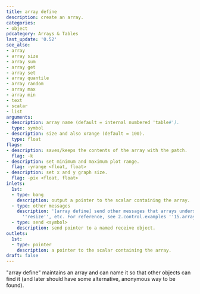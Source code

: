 ```yaml
---
title: array define
description: create an array.
categories:
- object
pdcategory: Arrays & Tables
last_update: '0.52'
see_also:
- array
- array size
- array sum
- array get
- array set
- array quantile
- array random
- array max
- array min
- text
- scalar
- list
arguments:
- description: array name (default = internal numbered 'table#').
  type: symbol
- description: size and also xrange (default = 100).
  type: float
flags:
- description: saves/keeps the contents of the array with the patch.
  flag: -k
- description: set minimum and maximum plot range.
  flag: -yrange <float, float>
- description: set x and y graph size.
  flag: -pix <float, float>
inlets:
  1st:
  - type: bang
    description: output a pointer to the scalar containing the array.
  - type: other messages
    description: '[array define] send other messages that arrays understand like ''const'',
      ''resize'', etc. For reference, see 2.control.examples ''15.array'' and ''16.more.arrays''.'
  - type: send <symbol>
    description: send pointer to a named receive object.
outlets:
  1st:
  - type: pointer
    description: a pointer to the scalar containing the array.
draft: false
---
```

"array define" maintains an array and can name it so that other objects can find it (and later should have some alternative, anonymous way to be found).
